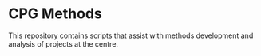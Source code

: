 # CPG Methods

This repository contains scripts that assist with methods development and analysis of projects at the centre.
